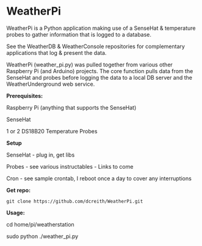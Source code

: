 WeatherPi
=========

WeatherPi is a Python application making use of a SenseHat & temperature probes
to gather information that is logged to a database.

See the WeatherDB & WeatherConsole repositories for complementary applications
that log & present the data.

WeatherPi (weather_pi.py) was pulled together from various other Raspberry Pi
(and Arduino) projects. The core function pulls data from the SenseHat
and probes before logging the data to a local DB server and the WeatherUnderground
web service.

**Prerequisites:**

Raspberry Pi (anything that supports the SenseHat)

SenseHat

1 or 2 DS18B20 Temperature Probes

**Setup**

SenseHat - plug in, get libs

Probes - see various instructables - Links to come

Cron - see sample crontab, I reboot once a day to cover any interruptions

**Get repo:**

    git clone https://github.com/dcreith/WeatherPi.git

**Usage:**

cd home/pi/weatherstation

sudo python ./weather_pi.py
